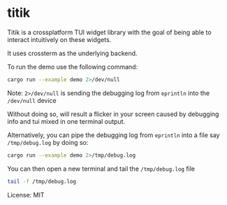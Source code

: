 # titik

Titik is a crossplatform TUI widget library with the goal of being able to interact
intuitively on these widgets.

It uses crossterm as the underlying backend.

To run the demo use the following command:
```sh
cargo run --example demo 2>/dev/null
```
Note: `2>/dev/null` is sending the debugging log from `eprintln` into the `/dev/null` device

Without doing so, will result a flicker in your screen caused by debugging info and tui mixed
in one terminal output.

Alternatively, you can pipe the debugging log from `eprintln` into a file say `/tmp/debug.log`
by doing so:
```sh
cargo run --example demo 2>/tmp/debug.log
```

You can then open a new terminal and tail the `/tmp/debug.log` file
```sh
tail -f /tmp/debug.log
```



License: MIT
